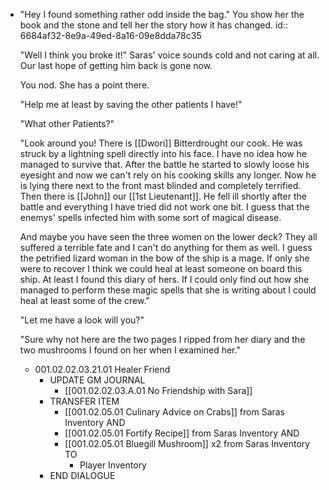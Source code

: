 - "Hey I found something rather odd inside the bag." You show her the book and the stone and tell her the story how it has changed.
  id:: 6684af32-8e9a-49ed-8a16-09e8dda78c35
  
  "Well I think you broke it!" Saras' voice sounds cold and not caring at all. Our last hope of getting him back is gone now.
  
  You nod. She has a point there.
  
  "Help me at least by saving the other patients I have!"
  
  "What other Patients?"
  
  "Look around you! There is [[Dwori]] Bitterdrought our cook. He was struck by a lightning spell directly into his face. I have no idea how he managed to survive that. After the battle he started to slowly loose his eyesight and now we can't rely on his cooking skills any longer. Now he is lying there next to the front mast blinded and completely terrified. Then there is [[John]] our [[1st Lieutenant]]. He fell ill shortly after the battle and everything I have tried did not work one bit. I guess that the enemys' spells infected him with some sort of magical disease. 
  
  And maybe you have seen the three women on the lower deck? They all suffered a terrible fate and I can't do anything for them as well. I guess the petrified lizard woman in the bow of the ship is a mage. If only she were to recover I think we could heal at least someone on board this ship. At least I found this diary of hers. If I could only find out how she managed to perform these magic spells that she is writing about I could heal at least some of the crew."
  
  "Let me have a look will you?"
  
  "Sure why not here are the two pages I ripped from her diary and the two mushrooms I found on her when I examined her."
	- 001.02.02.03.21.01 Healer Friend
		- UPDATE GM JOURNAL
			- [[001.02.02.03.A.01 No Friendship with Sara]]
		- TRANSFER ITEM
			- [[001.02.05.01 Culinary Advice on Crabs]] from Saras Inventory AND
			- [[001.02.05.01 Fortify Recipe]] from Saras Inventory AND
			- [[001.02.05.01 Bluegill Mushroom]] x2 from Saras Inventory TO
				- Player Inventory
		- END DIALOGUE